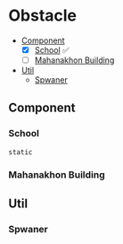 # Obstacle

- [Component](#component)
  - [x] [School](#school) ✅
  - [ ] [Mahanakhon Building](#mahanakhon-building)
- [Util](#util)
  - [Spwaner](#spwaner)
 
## Component


### School

    static
### Mahanakhon Building

## Util

### Spwaner
